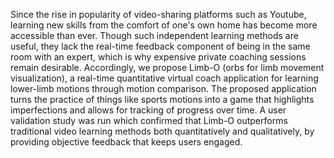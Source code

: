 Since the rise in popularity of video-sharing platforms such as Youtube, learning new skills from the comfort of one's own home has become more accessible than ever. Though such independent learning methods are useful, they lack the real-time feedback component of being in the same room with an expert, which is why expensive private coaching sessions remain desirable. Accordingly, we propose Limb-O (orbs for limb movement visualization), a real-time quantitative virtual coach application for learning lower-limb motions through motion comparison. The proposed application turns the practice of things like sports motions into a game that highlights imperfections and allows for tracking of progress over time. A user validation study was run which confirmed that Limb-O outperforms traditional video learning methods both quantitatively and qualitatively, by providing objective feedback that keeps users engaged.
